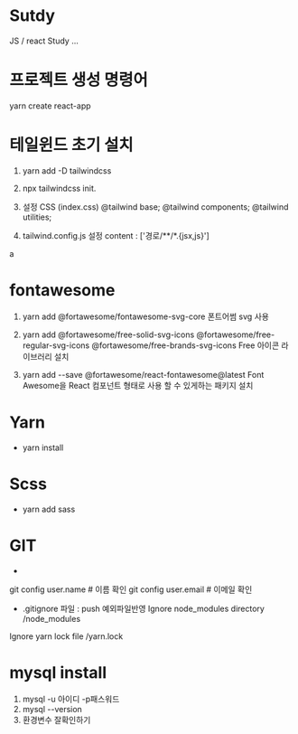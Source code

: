 # Sutdy
JS / react Study ... 


# 프로젝트 생성 명령어 
yarn create react-app 



# 테일윈드 초기 설치
1. yarn add -D tailwindcss
2. npx tailwindcss init.
3. 설정 CSS (index.css)
@tailwind base;
@tailwind components;
@tailwind utilities;

4. tailwind.config.js 설정
content : ['경로/**/*.{jsx,js}']

a

# fontawesome 

1. yarn add @fortawesome/fontawesome-svg-core 
폰트어썸 svg 사용 
2. yarn add @fortawesome/free-solid-svg-icons @fortawesome/free-regular-svg-icons @fortawesome/free-brands-svg-icons
Free 아이콘 라이브러리 설치

3. yarn add --save @fortawesome/react-fontawesome@latest
Font Awesome을 React 컴포넌트 형태로 사용 할 수 있게하는 패키지 설치


# Yarn
 - yarn install

# Scss
- yarn add sass


# GIT
- 
git config user.name	# 이름 확인
git config user.email	# 이메일 확인

- .gitignore 파일 : push 예외파일반영
Ignore node_modules directory
/node_modules

Ignore yarn lock file
/yarn.lock



# mysql install
1. mysql -u 아이디 -p패스워드
2. mysql --version 
3. 환경변수 잘확인하기